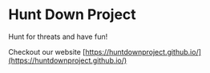 Hunt Down Project
=================


Hunt for threats and have fun!

Checkout our website [https://huntdownproject.github.io/](https://huntdownproject.github.io/)
